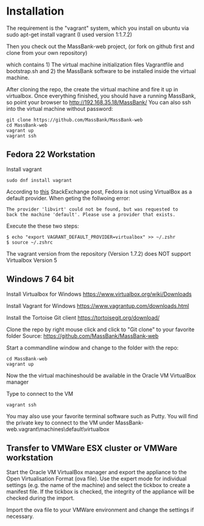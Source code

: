 Installation
============

The requirement is the "vagrant" system, which you install on ubuntu via
sudo apt-get install vagrant (I used version 1:1.7.2)

Then you check out the MassBank-web project, 
(or fork on github first and clone from your own repository)

which contains 1) The virtual machine initialization files 
Vagrantfile and bootstrap.sh and 2) the MassBank software 
to be installed inside the virtual machine. 

After cloning the repo, the create the virtual machine 
and fire it up in virtualbox. Once everything finished, 
you  should have a running MassBank, so point your browser 
to http://192.168.35.18/MassBank/ You can also ssh into 
the virtual machine without password:

````
git clone https://github.com/MassBank/MassBank-web
cd MassBank-web 
vagrant up
vagrant ssh
````


## Fedora 22 Workstation

Install vagrant

````
sudo dnf install vagrant
````
According to [this](https://unix.stackexchange.com/questions/194691/use-virtualbox-provider-by-default-on-fedora-21) StackExchange post, Fedora is not using VirtualBox as a default provider.
When geting the follwoing error:

````
The provider 'libvirt' could not be found, but was requested to
back the machine 'default'. Please use a provider that exists.
````
Execute the these two steps:
````
$ echo "export VAGRANT_DEFAULT_PROVIDER=virtualbox" >> ~/.zshr
$ source ~/.zshrc
`````
The vagrant version from the repository (Version 1.7.2) does NOT support Virtualbox Version 5


## Windows 7 64 bit
Install Virtualbox for Windows
https://www.virtualbox.org/wiki/Downloads

Install Vagrant for Windows
https://www.vagrantup.com/downloads.html

Install the Tortoise Git client
https://tortoisegit.org/download/

Clone the repo by right mouse click and click to "Git clone" to your favorite folder 
Source: https://github.com/MassBank/MassBank-web

Start a commandline window and change to the folder with the repo:
````
cd MassBank-web
vagrant up
````
Now the the virtual machineshould be available in the Oracle VM VirtualBox manager

Type to connect to the VM
````
vagrant ssh
````
You may also use your favorite terminal software such as Putty. You will find the private key to connect to the VM under
MassBank-web\.vagrant\machines\default\virtualbox

## Transfer to VMWare ESX cluster or VMWare workstation
Start the Oracle VM VirtualBox manager and export the appliance to the Open Virtualisation Format (ova file).
Use the expert mode for individual settings (e.g. the name of the machine) and select the tickbox to create a manifest file.
If the tickbox is checked, the integrity of the appliance will be checked during the import.

Import the ova file to your VMWare environment and change the settings if necessary.

